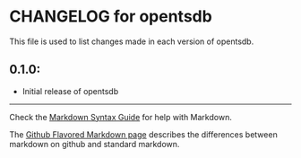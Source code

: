 # CHANGELOG for opentsdb

This file is used to list changes made in each version of opentsdb.

## 0.1.0:

* Initial release of opentsdb

- - - 
Check the [Markdown Syntax Guide](http://daringfireball.net/projects/markdown/syntax) for help with Markdown.

The [Github Flavored Markdown page](http://github.github.com/github-flavored-markdown/) describes the differences between markdown on github and standard markdown.
